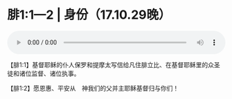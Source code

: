 # 腓1:1—2 | 身份（17.10.29晚）

<audio style="width: 100%;" preload="false" controls controlslist="nodownload"><source src="http://file.simai.life/audio/mp3/old/14272.mp3" type="audio/mpeg">Your browser does not support the audio element.</audio>


<p>【腓1:1】基督耶稣的仆人保罗和提摩太写信给凡住腓立比、在基督耶稣里的众圣徒和诸位监督、诸位执事。</p>

<p>【腓1:2】愿恩惠、平安从　神我们的父并主耶稣基督归与你们！</p>